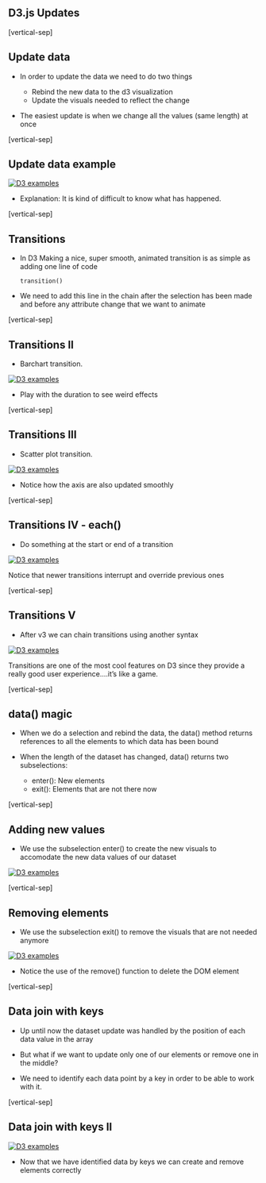 ## D3.js Updates

[vertical-sep]

## Update data

* In order to update the data we need to do two things

    * Rebind the new data to the d3 visualization
    * Update the visuals needed to reflect the change

* The easiest update is when we change all the values (same length) at once

[vertical-sep]

## Update data example

<a target="_blank" href="http://blockbuilder.org/jjelosua/298418746cff49e27678">
    <img alt="D3 examples" class="img_70" data-src="images/example13.jpg"></img>
</a>

* Explanation: It is kind of difficult to know what has happened.
<!-- .element: class="sm_note_med" --> 

[vertical-sep]

## Transitions

* In D3 Making a nice, super smooth, animated transition is as simple as adding one line of code

    ```
    transition()
    ```

* We need to add this line in the chain after the selection has been made and before any attribute change that we want to animate

[vertical-sep]

## Transitions II 

* Barchart transition.

<a target="_blank" href="http://blockbuilder.org/jjelosua/adf5e495f5de369b97ed">
    <img alt="D3 examples" class="img_70" data-src="images/example14.jpg"></img>
</a>

* Play with the duration to see weird effects
<!-- .element: class="sm_note_med" -->

[vertical-sep]

## Transitions III 

* Scatter plot transition.

<a target="_blank" href="http://blockbuilder.org/jjelosua/42aa3995a5f4f6477b94">
    <img alt="D3 examples" class="img_70" data-src="images/example15.jpg"></img>
</a>

* Notice how the axis are also updated smoothly
<!-- .element: class="sm_note_med" -->

[vertical-sep]

## Transitions IV - each()

* Do something at the start or end of a transition

<a target="_blank" href="http://blockbuilder.org/jjelosua/95a585d575d1845b3911">
    <img alt="D3 examples" class="img_70" data-src="images/example16.jpg"></img>
</a>

Notice that newer transitions interrupt and override previous ones
<!-- .element: class="sm_note_med" -->

[vertical-sep]

## Transitions V

* After v3 we can chain transitions using another syntax        

<a target="_blank" href="http://blockbuilder.org/jjelosua/5c6d52120fbb5bf236e0">
    <img alt="D3 examples" class="img_70" data-src="images/example17.jpg"></img>
</a>

Transitions are one of the most cool features on D3 since they provide a really good user experience....it’s like a game.
<!-- .element: class="sm_note_left" -->

[vertical-sep]

## data() magic

* When we do a selection and rebind the data, the data() method returns references to all the elements to which data has been bound

* When the length of the dataset has changed, data() returns two subselections:
    * enter(): New elements
    * exit(): Elements that are not there now

[vertical-sep]

## Adding new values

* We use the subselection enter() to create the new visuals to accomodate the new data values of our dataset

<a target="_blank" href="http://blockbuilder.org/jjelosua/b52bb8308664e21dbe37">
    <img alt="D3 examples" class="img_70" data-src="images/example18.jpg"></img>
</a>

[vertical-sep]

## Removing elements

* We use the subselection exit() to remove the visuals that are not needed anymore

<a target="_blank" href="http://blockbuilder.org/jjelosua/7486c964050655799276">
    <img alt="D3 examples" class="img_70" data-src="images/example19.jpg"></img>
</a>

* Notice the use of the remove() function to delete the DOM element
<!-- .element: class="sm_note_med" -->

[vertical-sep]

## Data join with keys

* Up until now the dataset update was handled by the position of each data value in the array

* But what if we want to update only one of our elements or remove one in the middle?

* We need to identify each data point by a key in order to be able to work with it.

[vertical-sep]

## Data join with keys II

<a target="_blank" href="http://blockbuilder.org/jjelosua/8ff54b5cc0640152c563">
    <img alt="D3 examples" class="img_70" data-src="images/example20.jpg"></img>
</a>

* Now that we have identified data by keys we can create and remove elements correctly
<!-- .element: class="sm_note_med" -->
